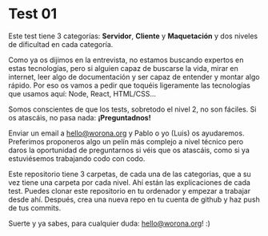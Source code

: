 # Test 01

Este test tiene 3 categorías: **Servidor**, **Cliente** y **Maquetación** y dos niveles de dificultad en cada categoría.

Como ya os dijimos en la entrevista, no estamos buscando expertos en estas tecnologías, pero si alguien capaz de buscarse la vida, mirar en internet, leer algo de documentación y ser capaz de entender y montar algo rápido. Por eso os vamos a pedir que toquéis ligeramente las tecnologías que usamos aquí: Node, React, HTML/CSS...

Somos conscientes de que los tests, sobretodo el nivel 2, no son fáciles. Si os atascáis, no pasa nada: **¡Preguntadnos!** 

Enviar un email a hello@worona.org y Pablo o yo (Luis) os ayudaremos. Preferimos proponeros algo un pelín más complejo a nivel técnico pero daros la oportunidad de preguntarnos si véis que os atascáis, como si ya estuviésemos trabajando codo con codo.

Este repositorio tiene 3 carpetas, de cada una de las categorias, que a su vez tiene una carpeta por cada nivel. Ahí están las explicaciones de cada test. Puedes clonar este repositorio en tu ordenador y empezar a trabajar desde ahí. Después, crea una nueva repo en tu cuenta de github y haz push de tus commits.

Suerte y ya sabes, para cualquier duda: hello@worona.org! :)
